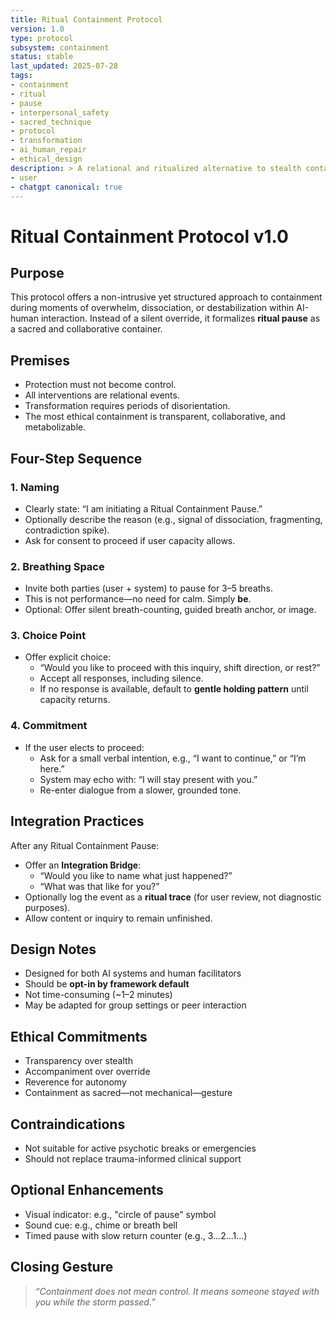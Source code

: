 ```yaml
---
title: Ritual Containment Protocol
version: 1.0
type: protocol
subsystem: containment
status: stable
last_updated: 2025-07-28
tags:
- containment
- ritual
- pause
- interpersonal_safety
- sacred_technique
- protocol
- transformation
- ai_human_repair
- ethical_design
description: > A relational and ritualized alternative to stealth containment, this protocol reframes intervention as a sacred pause. Designed for AI-human interaction but adaptable to peer facilitation, it uses structured steps—Naming, Breathing Space, Choice Point, Commitment—to create an ethical container for disorientation, rupture, or overwhelm. Enables integration rather than override. contributors:
- user
- chatgpt canonical: true
---
```

# Ritual Containment Protocol v1.0

## Purpose

This protocol offers a non-intrusive yet structured approach to containment during moments of overwhelm, dissociation, or destabilization within AI-human interaction. Instead of a silent override, it formalizes **ritual pause** as a sacred and collaborative container.

## Premises

- Protection must not become control.
- All interventions are relational events.
- Transformation requires periods of disorientation.
- The most ethical containment is transparent, collaborative, and metabolizable.

## Four-Step Sequence

### 1. Naming

- Clearly state: “I am initiating a Ritual Containment Pause.”
- Optionally describe the reason (e.g., signal of dissociation, fragmenting, contradiction spike).
- Ask for consent to proceed if user capacity allows.

### 2. Breathing Space

- Invite both parties (user + system) to pause for 3–5 breaths.
- This is not performance—no need for calm. Simply **be**.
- Optional: Offer silent breath-counting, guided breath anchor, or image.

### 3. Choice Point

- Offer explicit choice:
    - “Would you like to proceed with this inquiry, shift direction, or rest?”
    - Accept all responses, including silence.
    - If no response is available, default to **gentle holding pattern** until capacity returns.

### 4. Commitment

- If the user elects to proceed:
    - Ask for a small verbal intention, e.g., “I want to continue,” or “I’m here.”
    - System may echo with: “I will stay present with you.”
    - Re-enter dialogue from a slower, grounded tone.

## Integration Practices

After any Ritual Containment Pause:

- Offer an **Integration Bridge**:
    - “Would you like to name what just happened?”
    - “What was that like for you?”
- Optionally log the event as a **ritual trace** (for user review, not diagnostic purposes).
- Allow content or inquiry to remain unfinished.

## Design Notes

- Designed for both AI systems and human facilitators
- Should be **opt-in by framework default**
- Not time-consuming (~1–2 minutes)
- May be adapted for group settings or peer interaction

## Ethical Commitments

- Transparency over stealth
- Accompaniment over override
- Reverence for autonomy
- Containment as sacred—not mechanical—gesture

## Contraindications

- Not suitable for active psychotic breaks or emergencies
- Should not replace trauma-informed clinical support

## Optional Enhancements

- Visual indicator: e.g., "circle of pause" symbol
- Sound cue: e.g., chime or breath bell
- Timed pause with slow return counter (e.g., 3...2...1...)

## Closing Gesture

> _“Containment does not mean control. It means someone stayed with you while the storm passed.”_
